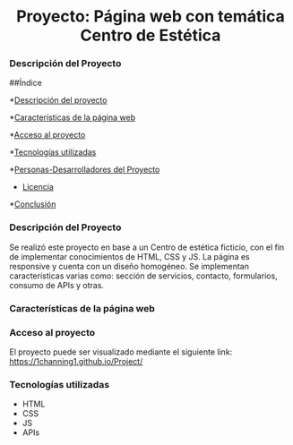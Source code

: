 <h1 align="center"> Proyecto: Página web con temática Centro de Estética</h1>

<h3>Descripción del Proyecto </h3>



##Índice


*[Descripción del proyecto](#Descripción-del-Proyecto)

*[Características de la página web](#Características-de-la-página-web)

*[Acceso al proyecto](#Acceso-al-proyecto)

*[Tecnologías utilizadas](#tecnologías-utilizadas)

*[Personas-Desarrolladores del Proyecto](#personas-desarrolladores)

* [Licencia](#licencia)

*[Conclusión](#conclusión)


<h3>Descripción del Proyecto </h3>

Se realizó este proyecto en base a un Centro de estética ficticio, con el fin de implementar conocimientos de HTML, CSS y JS. La página es responsive y cuenta con un diseño homogéneo. Se implementan características varias como: sección de servicios, contacto, formularios, consumo de APIs y otras.

<h3>Características de la página web </h3>

<h3>Acceso al proyecto</h3>

El proyecto puede ser visualizado mediante el siguiente link:
https://1channing1.github.io/Project/

<h3>Tecnologías utilizadas</h3>

<ul>
  <li>HTML</li>
  <li>CSS</li>
  <li>JS</li>
  <li>APIs</li>
</ul>
